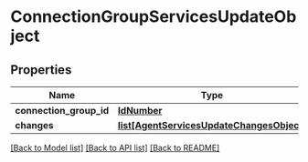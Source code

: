 # ConnectionGroupServicesUpdateObject

## Properties
Name | Type | Description | Notes
------------ | ------------- | ------------- | -------------
**connection_group_id** | [**IdNumber**](IdNumber.md) |  | 
**changes** | [**list[AgentServicesUpdateChangesObject]**](AgentServicesUpdateChangesObject.md) |  | 

[[Back to Model list]](../README.md#documentation-for-models) [[Back to API list]](../README.md#documentation-for-api-endpoints) [[Back to README]](../README.md)

